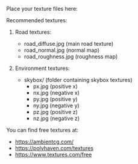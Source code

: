 Place your texture files here:

Recommended textures:
1. Road textures:
   - road_diffuse.jpg (main road texture)
   - road_normal.jpg (normal map)
   - road_roughness.jpg (roughness map)

2. Environment textures:
   - skybox/ (folder containing skybox textures)
     - px.jpg (positive x)
     - nx.jpg (negative x)
     - py.jpg (positive y)
     - ny.jpg (negative y)
     - pz.jpg (positive z)
     - nz.jpg (negative z)

You can find free textures at:
- https://ambientcg.com/
- https://polyhaven.com/textures
- https://www.textures.com/free

